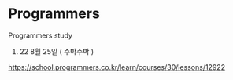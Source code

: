 # Programmers
Programmers study

1) 22 8월 25일 ( 수박수박 )

https://school.programmers.co.kr/learn/courses/30/lessons/12922
